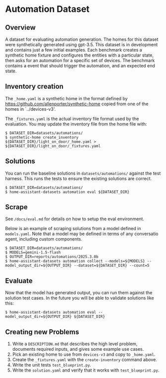 # Automation Dataset

## Overview

A dataset for evaluating automation generation. The homes for this dataset were
synthetically generated using gpt-3.5. This dataset is in development and contains
just a few initial examples. Each benchmark creates a synthetic home fixture
and configures the entities with a particular state, then asks for an automation
for a specific set of devices. The benchmark contains a event that should
trigger the automation, and an expected end state.

## Inventory creation

The `_home.yaml` is a synthetic home in the format defined by https://github.com/allenporter/synthetic-home
copied from one of the homes in `../devices-v3'.

The `_fixtures.yaml` is the actual inventory file format used by the evaluation.
You may update the inventory file from the home file with:

```
$ DATASET_DIR=datasets/automations/
$ synthetic-home create_inventory ${DATASET_DIR}/light_on_door/_home.yaml > ${DATASET_DIR}/light_on_door/_fixtures.yaml
```

## Solutions

You can run the baseline solutions in `datasets/automations/` against the test
harness. This runs the tests to ensure the existing solutions are correct.

```
$ DATASET_DIR=datasets/automations/
$ home-assistant-datasets automation eval ${DATASET_DIR}
```

## Scrape

See `/docs/eval.md` for details on how to setup the eval environment.

Below is an example of scraping solutions from a model defined in `models.yaml`.
Note that a model may be defined in terms of any conversatio agent, including
custom components.

```
$ DATASET_DIR=datasets/automations/
$ MODELS=gemini-1.5-flash
$ OUTPUT_DIR=reports/automations/2025.3.0b
$ home-assistant-datasets automation collect --models=${MODELS} --model_output_dir=${OUTPUT_DIR} --dataset=${DATASET_DIR} --count=5
```

## Evaluate

Now that the model has generated output, you can run them against the solution
test cases. In the future you will be able to validate solutions like this:

```
$ home-assistant-datasets automation eval --model_output_dir=${OUTPUT_DIR} ${DATASET_DIR}
```

## Creating new Problems

1. Write a `DESCRIPTION.md` that describes the high level problem, documents required inputs,
   and gives some example use cases.
2. Pick an existing home to use from `devices-v3` and copy to `_home.yaml`.
3. Create the `_fixtures.yaml` with the `create-inventory` command above.
4. Write the unit tests `test_blueprint.py`.
5. Write the `solution.yaml` and verify that it works with `test_blueprint.py`.
